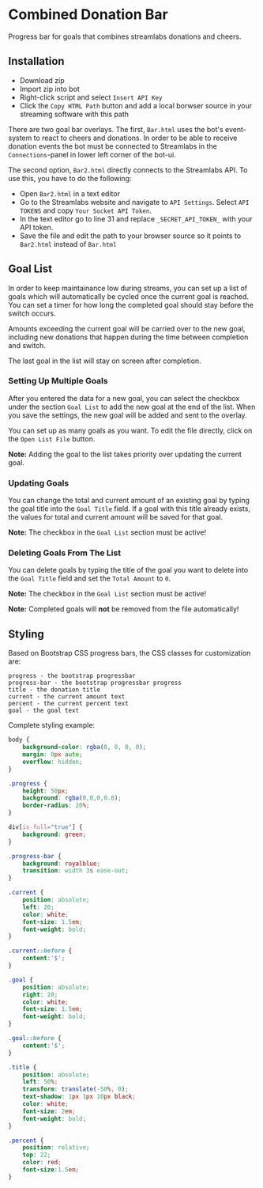 # Combined Donation Bar

Progress bar for goals that combines streamlabs donations and cheers.

## Installation

* Download zip
* Import zip into bot
* Right-click script and select `Insert API Key`
* Click the `Copy HTML Path` button and add a local borwser source in your streaming software with this path

There are two goal bar overlays. The first, `Bar.html` uses the bot's event-system to react to cheers and donations. In order to be able to receive donation events the bot must be connected to Streamlabs in the `Connections`-panel in lower left corner of the bot-ui.

The second option, `Bar2.html` directly connects to the Streamlabs API. To use this, you have to do the following:

* Open `Bar2.html` in a text editor
* Go to the Streamlabs website and navigate to `API Settings`. Select `API TOKENS` and copy `Your Socket API Token`.
* In the text editor go to line 31 and replace `_SECRET_API_TOKEN_` with your API token.
* Save the file and edit the path to your browser source so it points to `Bar2.html` instead of `Bar.html`

## Goal List

In order to keep maintainance low during streams, you can set up a list of goals which will automatically be cycled once the current goal is reached.
You can set a timer for how long the completed goal should stay before the switch occurs.

Amounts exceeding the current goal will be carried over to the new goal, including new donations that happen during the time between completion and switch.

The last goal in the list will stay on screen after completion.

### Setting Up Multiple Goals

After you entered the data for a new goal, you can select the checkbox under the section `Goal List` to add the new goal at the end of the list.
When you save the settings, the new goal will be added and sent to the overlay.

You can set up as many goals as you want. To edit the file directly, click on the `Open List File` button.

__Note:__ Adding the goal to the list takes priority over updating the current goal.

### Updating Goals

You can change the total and current amount of an existing goal by typing the goal title into the `Goal Title` field. If a goal with this title already exists,
the values for total and current amount will be saved for that goal.

__Note:__ The checkbox in the `Goal List` section must be active!

### Deleting Goals From The List

You can delete goals by typing the title of the goal you want to delete into the `Goal Title` field and set the `Total Amount` to `0`.

__Note:__ The checkbox in the `Goal List` section must be active!

__Note:__ Completed goals will __not__ be removed from the file automatically!

## Styling

Based on Bootstrap CSS progress bars, the CSS classes for customization are:

```
progress - the bootstrap progressbar
progress-bar - the bootstrap progressbar progress
title - the donation title
current - the current amount text
percent - the current percent text
goal - the goal text
```

Complete styling example:

```css
body {
    background-color: rgba(0, 0, 0, 0); 
    margin: 0px auto; 
    overflow: hidden; 
}

.progress {
    height: 50px;
    background: rgba(0,0,0,0.8);
    border-radius: 20%;
}

div[is-full="true"] {
    background: green;
}

.progress-bar {
    background: royalblue;
    transition: width 3s ease-out;
}

.current {
    position: absolute;
    left: 20;
    color: white;
    font-size: 1.5em;
    font-weight: bold;
}

.current::before {
    content:'$';
}

.goal {
    position: absolute;
    right: 20;
    color: white;
    font-size: 1.5em;
    font-weight: bold;
}

.goal::before {
    content:'$';
}

.title {
    position: absolute;
    left: 50%;
    transform: translate(-50%, 0);
    text-shadow: 1px 1px 10px black;
    color: white;
    font-size: 2em;
    font-weight: bold;
}

.percent {
    position: relative;
    top: 22;
    color: red;
    font-size:1.5em;
}
```